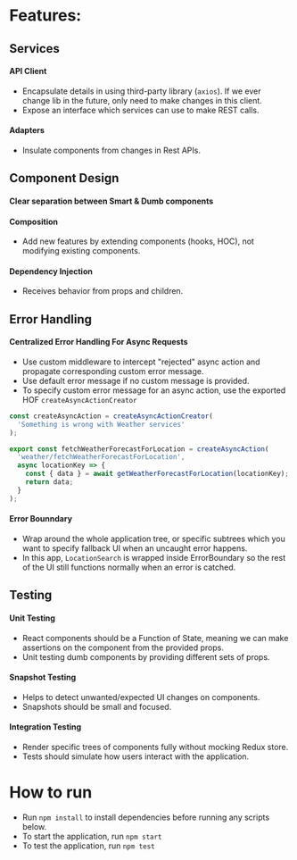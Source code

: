 # Features:

## Services

#### API Client

- Encapsulate details in using third-party library (`axios`). If we ever change lib in the future, only need to make changes in this client.
- Expose an interface which services can use to make REST calls.

#### Adapters

- Insulate components from changes in Rest APIs.

## Component Design

#### Clear separation between Smart & Dumb components

#### Composition

- Add new features by extending components (hooks, HOC), not modifying existing components.

#### Dependency Injection

- Receives behavior from props and children.

## Error Handling

#### Centralized Error Handling For Async Requests

- Use custom middleware to intercept "rejected" async action and propagate corresponding custom error message.
- Use default error message if no custom message is provided.
- To specify custom error message for an async action, use the exported HOF `createAsyncActionCreator`

```js
const createAsyncAction = createAsyncActionCreator(
  'Something is wrong with Weather services'
);

export const fetchWeatherForecastForLocation = createAsyncAction(
  'weather/fetchWeatherForecastForLocation',
  async locationKey => {
    const { data } = await getWeatherForecastForLocation(locationKey);
    return data;
  }
);
```

#### Error Bounndary

- Wrap around the whole application tree, or specific subtrees which you want to specify fallback UI when an uncaught error happens.
- In this app, `LocationSearch` is wrapped inside ErrorBoundary so the rest of the UI still functions normally when an error is catched.

## Testing

#### Unit Testing

- React components should be a Function of State, meaning we can make assertions on the component from the provided props.
- Unit testing dumb components by providing different sets of props.

#### Snapshot Testing

- Helps to detect unwanted/expected UI changes on components.
- Snapshots should be small and focused.

#### Integration Testing

- Render specific trees of components fully without mocking Redux store.
- Tests should simulate how users interact with the application.

# How to run

- Run `npm install` to install dependencies before running any scripts below.
- To start the application, run `npm start`
- To test the application, run `npm test`
